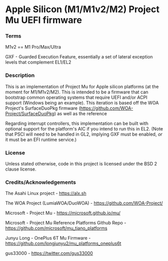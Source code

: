 Apple Silicon (M1/M1v2/M2) Project Mu UEFI firmware
===================================================

### Terms

M1v2 == M1 Pro/Max/Ultra

GXF - Guarded Execution Feature, essentially a set of lateral exception levels that complement EL1/EL2

### Description

This is an implementation of Project Mu for Apple silicon platforms (at the moment for M1/M1v2/M2). This is intended to be a firmware that can bootstrap common operating systems that require UEFI and/or ACPI support (Windows being an example). This iteration is based off the WOA Project's SurfaceDuoPkg firmware (https://github.com/WOA-Project/SurfaceDuoPkg) as well as the reference

Regarding interrupt controllers, this implementation can be built with optional support for the platform's AIC if you intend to run this in EL2.
(Note that PSCI will need to be handled in GL2, implying GXF must be enabled, *or* it must be an EFI runtime service.)


### License

Unless stated otherwise, code in this project is licensed under the BSD 2 clause license.

### Credits/Acknowledgements

The Asahi Linux project - https://alx.sh

The WOA Project (LumiaWOA/DuoWOA) - https://github.com/WOA-Project/

Microsoft - Project Mu - https://microsoft.github.io/mu/

Microsoft - Project Mu Reference Platforms Github Repo - https://github.com/microsoft/mu_tiano_platforms

Junyu Long - OnePlus 6T Mu Firmware - https://github.com/longjunyu2/mu_platforms_oneplus6t

gus33000 - https://twitter.com/gus33000